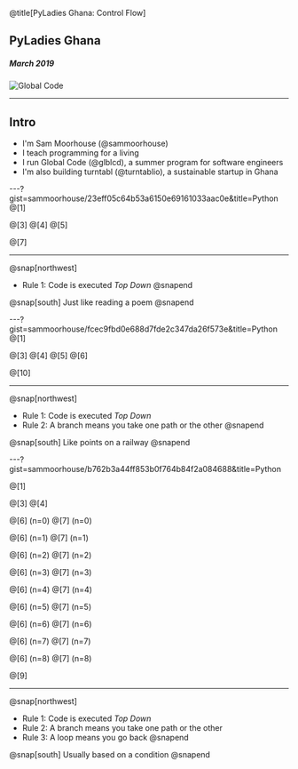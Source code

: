 @title[PyLadies Ghana: Control Flow]

## PyLadies Ghana
##### March 2019
![Global Code](/assets/img/GC_Logo_artwork_RGB-LOGO_colour_SMALL.png)

---
## Intro
* I'm Sam Moorhouse (@sammoorhouse)
* I teach programming for a living
* I run Global Code (@glblcd), a summer program for software engineers
* I'm also building turntabl (@turntablio), a sustainable startup in Ghana

---?gist=sammoorhouse/23eff05c64b53a6150e69161033aac0e&title=Python
@[1]

@[3]
@[4]
@[5]

@[7]

---

@snap[northwest]
  * Rule 1: Code is executed *Top Down*
@snapend

@snap[south]
Just like reading a poem
@snapend

---?gist=sammoorhouse/fcec9fbd0e688d7fde2c347da26f573e&title=Python
@[1]

@[3]
@[4]
@[5]
@[6]

@[10]

---


@snap[northwest]
  * Rule 1: Code is executed *Top Down*
  * Rule 2: A branch means you take one path or the other
@snapend

@snap[south]
Like points on a railway
@snapend

---?gist=sammoorhouse/b762b3a44ff853b0f764b84f2a084688&title=Python

@[1]

@[3]
@[4]

@[6] (n=0)
@[7] (n=0)

@[6] (n=1)
@[7] (n=1)

@[6] (n=2)
@[7] (n=2)

@[6] (n=3)
@[7] (n=3)

@[6] (n=4)
@[7] (n=4)

@[6] (n=5)
@[7] (n=5)

@[6] (n=6)
@[7] (n=6)

@[6] (n=7)
@[7] (n=7)

@[6] (n=8)
@[7] (n=8)

@[9]

---

@snap[northwest]
  * Rule 1: Code is executed *Top Down*
  * Rule 2: A branch means you take one path or the other
  * Rule 3: A loop means you go back
@snapend

@snap[south]
Usually based on a condition
@snapend